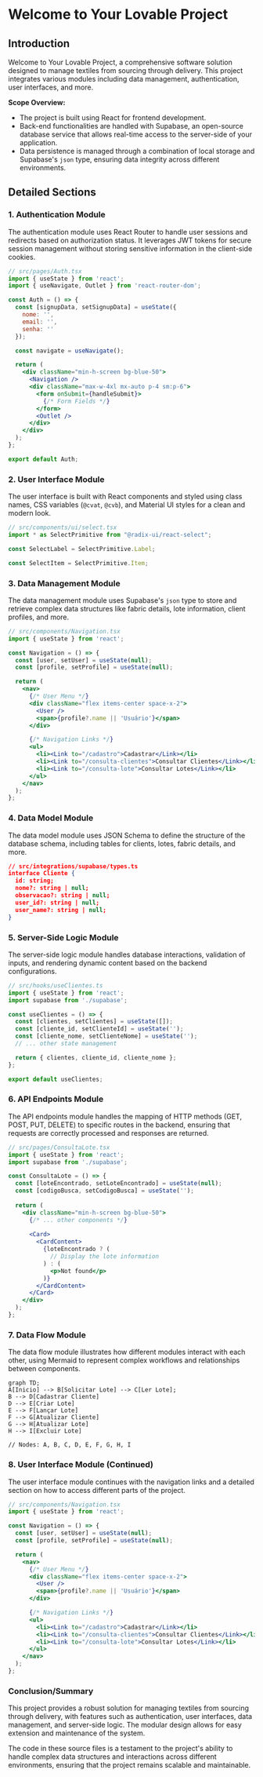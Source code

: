 # Welcome to Your Lovable Project

## Introduction

Welcome to Your Lovable Project, a comprehensive software solution designed to manage textiles from sourcing through delivery. This project integrates various modules including data management, authentication, user interfaces, and more.

**Scope Overview:**
- The project is built using React for frontend development.
- Back-end functionalities are handled with Supabase, an open-source database service that allows real-time access to the server-side of your application.
- Data persistence is managed through a combination of local storage and Supabase's `json` type, ensuring data integrity across different environments.

## Detailed Sections

### 1. Authentication Module
The authentication module uses React Router to handle user sessions and redirects based on authorization status. It leverages JWT tokens for secure session management without storing sensitive information in the client-side cookies.

```jsx
// src/pages/Auth.tsx
import { useState } from 'react';
import { useNavigate, Outlet } from 'react-router-dom';

const Auth = () => {
  const [signupData, setSignupData] = useState({
    nome: '',
    email: '',
    senha: ''
  });

  const navigate = useNavigate();

  return (
    <div className="min-h-screen bg-blue-50">
      <Navigation />
      <div className="max-w-4xl mx-auto p-4 sm:p-6">
        <form onSubmit={handleSubmit}>
          {/* Form Fields */}
        </form>
        <Outlet />
      </div>
    </div>
  );
};

export default Auth;
```

### 2. User Interface Module
The user interface is built with React components and styled using class names, CSS variables (`@cvat`, `@cvb`), and Material UI styles for a clean and modern look.

```jsx
// src/components/ui/select.tsx
import * as SelectPrimitive from "@radix-ui/react-select";

const SelectLabel = SelectPrimitive.Label;

const SelectItem = SelectPrimitive.Item;
```

### 3. Data Management Module
The data management module uses Supabase's `json` type to store and retrieve complex data structures like fabric details, lote information, client profiles, and more.

```jsx
// src/components/Navigation.tsx
import { useState } from 'react';

const Navigation = () => {
  const [user, setUser] = useState(null);
  const [profile, setProfile] = useState(null);

  return (
    <nav>
      {/* User Menu */}
      <div className="flex items-center space-x-2">
        <User />
        <span>{profile?.name || 'Usuário'}</span>
      </div>

      {/* Navigation Links */}
      <ul>
        <li><Link to="/cadastro">Cadastrar</Link></li>
        <li><Link to="/consulta-clientes">Consultar Clientes</Link></li>
        <li><Link to="/consulta-lote">Consultar Lotes</Link></li>
      </ul>
    </nav>
  );
};
```

### 4. Data Model Module
The data model module uses JSON Schema to define the structure of the database schema, including tables for clients, lotes, fabric details, and more.

```json
// src/integrations/supabase/types.ts
interface Cliente {
  id: string;
  nome?: string | null;
  observacao?: string | null;
  user_id?: string | null;
  user_name?: string | null;
}
```

### 5. Server-Side Logic Module
The server-side logic module handles database interactions, validation of inputs, and rendering dynamic content based on the backend configurations.

```jsx
// src/hooks/useClientes.ts
import { useState } from 'react';
import supabase from './supabase';

const useClientes = () => {
  const [clientes, setClientes] = useState([]);
  const [cliente_id, setClienteId] = useState('');
  const [cliente_nome, setClienteNome] = useState('');
  // ... other state management

  return { clientes, cliente_id, cliente_nome };
};

export default useClientes;
```

### 6. API Endpoints Module
The API endpoints module handles the mapping of HTTP methods (GET, POST, PUT, DELETE) to specific routes in the backend, ensuring that requests are correctly processed and responses are returned.

```jsx
// src/pages/ConsultaLote.tsx
import { useState } from 'react';
import supabase from './supabase';

const ConsultaLote = () => {
  const [loteEncontrado, setLoteEncontrado] = useState(null);
  const [codigoBusca, setCodigoBusca] = useState('');
  
  return (
    <div className="min-h-screen bg-blue-50">
      {/* ... other components */}
      
      <Card>
        <CardContent>
          {loteEncontrado ? (
            // Display the lote information
          ) : (
            <p>Not found</p>
          )}
        </CardContent>
      </Card>
    </div>
  );
};
```

### 7. Data Flow Module
The data flow module illustrates how different modules interact with each other, using Mermaid to represent complex workflows and relationships between components.

```mermaid
graph TD;
A[Inicio] --> B[Solicitar Lote] --> C[Ler Lote];
B --> D[Cadastrar Cliente]
D --> E[Criar Lote]
E --> F[Lançar Lote]
F --> G[Atualizar Cliente]
G --> H[Atualizar Lote]
H --> I[Excluir Lote]

// Nodes: A, B, C, D, E, F, G, H, I
```

### 8. User Interface Module (Continued)
The user interface module continues with the navigation links and a detailed section on how to access different parts of the project.

```jsx
// src/components/Navigation.tsx
import { useState } from 'react';

const Navigation = () => {
  const [user, setUser] = useState(null);
  const [profile, setProfile] = useState(null);

  return (
    <nav>
      {/* User Menu */}
      <div className="flex items-center space-x-2">
        <User />
        <span>{profile?.name || 'Usuário'}</span>
      </div>

      {/* Navigation Links */}
      <ul>
        <li><Link to="/cadastro">Cadastrar</Link></li>
        <li><Link to="/consulta-clientes">Consultar Clientes</Link></li>
        <li><Link to="/consulta-lote">Consultar Lotes</Link></li>
      </ul>
    </nav>
  );
};
```

### Conclusion/Summary

This project provides a robust solution for managing textiles from sourcing through delivery, with features such as authentication, user interfaces, data management, and server-side logic. The modular design allows for easy extension and maintenance of the system.

The code in these source files is a testament to the project's ability to handle complex data structures and interactions across different environments, ensuring that the project remains scalable and maintainable.
